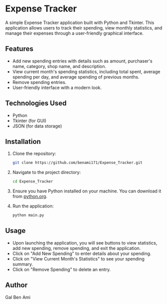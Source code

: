 # Expense Tracker

A simple Expense Tracker application built with Python and Tkinter. This application allows users to track their spending, view monthly statistics, and manage their expenses through a user-friendly graphical interface.

## Features

- Add new spending entries with details such as amount, purchaser's name, category, shop name, and description.
- View current month's spending statistics, including total spent, average spending per day, and average spending of previous months.
- Remove spending entries.
- User-friendly interface with a modern look.

## Technologies Used

- Python
- Tkinter (for GUI)
- JSON (for data storage)

## Installation

1. Clone the repository:
   ```bash
   git clone https://github.com/benami171/Expense_Tracker.git
   ```
2. Navigate to the project directory:
   ```bash
   cd Expense_Tracker
   ```
3. Ensure you have Python installed on your machine. You can download it from [python.org](https://www.python.org/downloads/).

4. Run the application:
   ```bash
   python main.py
   ```

## Usage

- Upon launching the application, you will see buttons to view statistics, add new spending, remove spending, and exit the application.
- Click on "Add New Spending" to enter details about your spending.
- Click on "View Current Month's Statistics" to see your spending summary.
- Click on "Remove Spending" to delete an entry.

## Author

Gal Ben Ami

